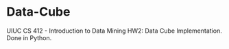 # Data-Cube
UIUC CS 412 - Introduction to Data Mining HW2: Data Cube Implementation. Done in Python.
